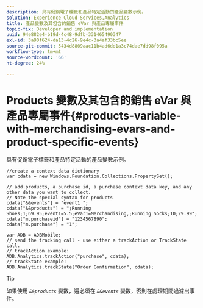 ```yaml
---
description: 具有促銷電子標籤和產品特定活動的產品變數示例。
solution: Experience Cloud Services,Analytics
title: 產品變數及其包含的銷售 eVar 與產品專屬事件
topic-fix: Developer and implementation
uuid: 94e882e4-b19d-4c48-9dfb-331465490347
exl-id: 3a90f624-da13-4c26-9e4c-3a4af33bc5ee
source-git-commit: 5434d8809aac11b4ad6dd1a3c74dae7dd98f095a
workflow-type: tm+mt
source-wordcount: '66'
ht-degree: 24%

---
```


# Products 變數及其包含的銷售 eVar 與產品專屬事件{#products-variable-with-merchandising-evars-and-product-specific-events}

具有促銷電子標籤和產品特定活動的產品變數示例。

```
//create a context data dictionary 
var cdata = new Windows.Foundation.Collections.PropertySet(); 
  
// add products, a purchase id, a purchase context data key, and any other data you want to collect. 
// Note the special syntax for products 
cdata["&&events"] = "event1 "; 
cdata["&&products"] = ";Running Shoes;1;69.95;event1=5.5;eVar1=Merchandising,;Running Socks;10;29.99"; 
cdata["m.purchaseid"] = "1234567890"; 
cdata["m.purchase"] = "1"; 
  
var ADB = ADBMobile; 
// send the tracking call - use either a trackAction or TrackState call. 
// trackAction example: 
ADB.Analytics.trackAction("purchase", cdata); 
// trackState example: 
ADB.Analytics.trackState("Order Confirmation", cdata);
```

>[!TIP]
>
>如果使用 *`&&products`* 變數，還必須在 *`&&events`* 變數，否則在處理期間過濾出事件。
